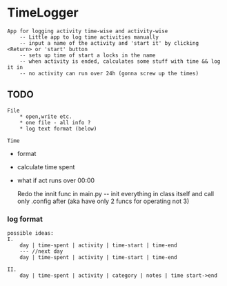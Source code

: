 # TimeLogger
    App for logging activity time-wise and activity-wise
        -- Little app to log time activities manually
        -- input a name of the activity and 'start it' by clicking <Return> or 'start' button
        -- sets up time of start a locks in the name
        -- when activity is ended, calculates some stuff with time && log it in
        -- no activity can run over 24h (gonna screw up the times)

## TODO
    File
        * open,write etc.
        * one file - all info ?
        * log text format (below)

    Time
* format
* calculate time spent
* what if act runs over 00:00
        
    Redo the innit func in main.py -- init everything in class itself and call 
    only .config after (aka have only 2 funcs for operating not 3)

### log format
    possible ideas:
    I.
        day | time-spent | activity | time-start | time-end
        --- //next day
        day | time-spent | activity | time-start | time-end   
        
    II.
        day | time-spent | activity | category | notes | time start->end
